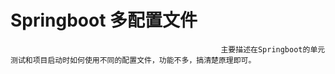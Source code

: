 # Springboot 多配置文件
                                                   
                                                   主要描述在Springboot的单元测试和项目启动时如何使用不同的配置文件，功能不多，搞清楚原理即可。
